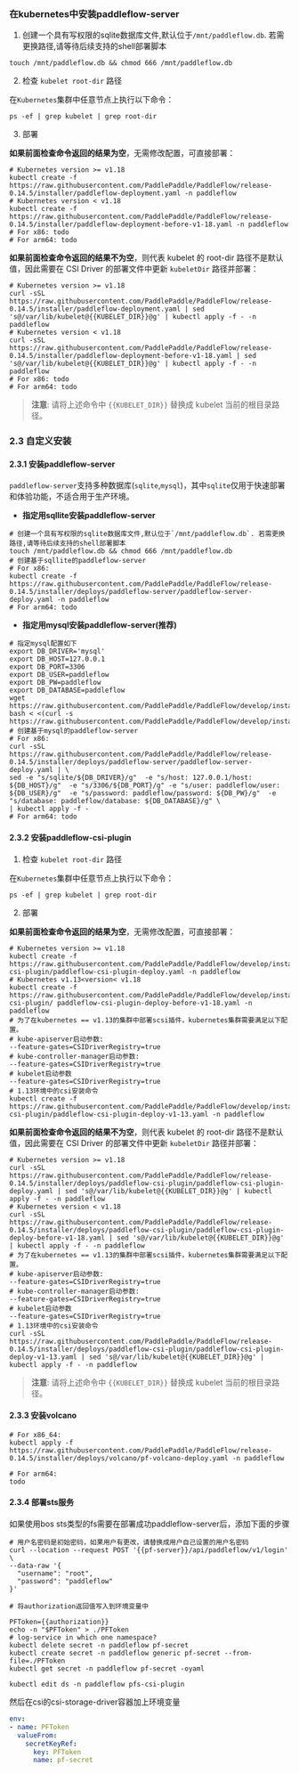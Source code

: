 ### 在kubernetes中安装paddleflow-server
1. 创建一个具有写权限的sqlite数据库文件,默认位于`/mnt/paddleflow.db`. 若需更换路径,请等待后续支持的shell部署脚本

```shell
touch /mnt/paddleflow.db && chmod 666 /mnt/paddleflow.db
```

2. 检查 `kubelet root-dir` 路径

在`Kubernetes`集群中任意节点上执行以下命令：

```shell
ps -ef | grep kubelet | grep root-dir
```

3. 部署


**如果前面检查命令返回的结果为空**，无需修改配置，可直接部署：

```shell
# Kubernetes version >= v1.18
kubectl create -f https://raw.githubusercontent.com/PaddlePaddle/PaddleFlow/release-0.14.5/installer/paddleflow-deployment.yaml -n paddleflow
# Kubernetes version < v1.18
kubectl create -f https://raw.githubusercontent.com/PaddlePaddle/PaddleFlow/release-0.14.5/installer/paddleflow-deployment-before-v1-18.yaml -n paddleflow
# For x86: todo
# For arm64: todo
```

**如果前面检查命令返回的结果不为空**，则代表 kubelet 的 root-dir 路径不是默认值，因此需要在 CSI Driver 的部署文件中更新 `kubeletDir` 路径并部署：
```shell
# Kubernetes version >= v1.18
curl -sSL https://raw.githubusercontent.com/PaddlePaddle/PaddleFlow/release-0.14.5/installer/paddleflow-deployment.yaml | sed 's@/var/lib/kubelet@{{KUBELET_DIR}}@g' | kubectl apply -f - -n paddleflow
# Kubernetes version < v1.18
curl -sSL https://raw.githubusercontent.com/PaddlePaddle/PaddleFlow/release-0.14.5/installer/paddleflow-deployment-before-v1-18.yaml | sed 's@/var/lib/kubelet@{{KUBELET_DIR}}@g' | kubectl apply -f - -n paddleflow
# For x86: todo
# For arm64: todo
```

> **注意**: 请将上述命令中 `{{KUBELET_DIR}}` 替换成 kubelet 当前的根目录路径。


### 2.3 自定义安装
#### 2.3.1 安装paddleflow-server
`paddleflow-server`支持多种数据库(`sqlite`,`mysql`)，其中`sqlite`仅用于快速部署和体验功能，不适合用于生产环境。
- **指定用sqllite安装paddleflow-server**
```shell
# 创建一个具有写权限的sqlite数据库文件,默认位于`/mnt/paddleflow.db`. 若需更换路径,请等待后续支持的shell部署脚本
touch /mnt/paddleflow.db && chmod 666 /mnt/paddleflow.db
# 创建基于sqllite的paddleflow-server
# For x86:
kubectl create -f https://raw.githubusercontent.com/PaddlePaddle/PaddleFlow/release-0.14.5/installer/deploys/paddleflow-server/paddleflow-server-deploy.yaml -n paddleflow
# For arm64: todo
```

- **指定用mysql安装paddleflow-server(推荐)**
```shell
# 指定mysql配置如下
export DB_DRIVER='mysql'
export DB_HOST=127.0.0.1
export DB_PORT=3306
export DB_USER=paddleflow
export DB_PW=paddleflow
export DB_DATABASE=paddleflow
wget https://raw.githubusercontent.com/PaddlePaddle/PaddleFlow/develop/installer/database/paddleflow.sql
bash < <(curl -s https://raw.githubusercontent.com/PaddlePaddle/PaddleFlow/develop/installer/database/execute.sh)
# 创建基于mysql的paddleflow-server
# For x86:
curl -sSL https://raw.githubusercontent.com/PaddlePaddle/PaddleFlow/release-0.14.5/installer/deploys/paddleflow-server/paddleflow-server-deploy.yaml | \
sed -e "s/sqlite/${DB_DRIVER}/g"  -e "s/host: 127.0.0.1/host: ${DB_HOST}/g"  -e "s/3306/${DB_PORT}/g" -e "s/user: paddleflow/user: ${DB_USER}/g"  -e "s/password: paddleflow/password: ${DB_PW}/g"  -e "s/database: paddleflow/database: ${DB_DATABASE}/g" \
| kubectl apply -f -
# For arm64: todo
```

#### 2.3.2 安装paddleflow-csi-plugin

1. 检查 `kubelet root-dir` 路径

在`Kubernetes`集群中任意节点上执行以下命令：

```shell
ps -ef | grep kubelet | grep root-dir
```

2. 部署

**如果前面检查命令返回的结果为空**，无需修改配置，可直接部署：
```shell
# Kubernetes version >= v1.18
kubectl create -f https://raw.githubusercontent.com/PaddlePaddle/PaddleFlow/develop/installer/deploys/paddleflow-csi-plugin/paddleflow-csi-plugin-deploy.yaml -n paddleflow
# Kubernetes v1.13<version< v1.18
kubectl create -f https://raw.githubusercontent.com/PaddlePaddle/PaddleFlow/develop/installer/deploys/paddleflow-csi-plugin/ paddleflow-csi-plugin-deploy-before-v1-18.yaml -n paddleflow
# 为了在kubernetes == v1.13的集群中部署scsi插件，kubernetes集群需要满足以下配置。
# kube-apiserver启动参数:
--feature-gates=CSIDriverRegistry=true
# kube-controller-manager启动参数:
--feature-gates=CSIDriverRegistry=true
# kubelet启动参数
--feature-gates=CSIDriverRegistry=true
# 1.13环境中的csi安装命令
kubectl create -f https://raw.githubusercontent.com/PaddlePaddle/PaddleFlow/develop/installer/deploys/paddleflow-csi-plugin/paddleflow-csi-plugin-deploy-v1-13.yaml -n paddleflow
```

**如果前面检查命令返回的结果不为空**，则代表 kubelet 的 root-dir 路径不是默认值，因此需要在 CSI Driver 的部署文件中更新 `kubeletDir` 路径并部署：
```shell
# Kubernetes version >= v1.18
curl -sSL https://raw.githubusercontent.com/PaddlePaddle/PaddleFlow/release-0.14.5/installer/deploys/paddleflow-csi-plugin/paddleflow-csi-plugin-deploy.yaml | sed 's@/var/lib/kubelet@{{KUBELET_DIR}}@g' | kubectl apply -f - -n paddleflow
# Kubernetes version < v1.18
curl -sSL https://raw.githubusercontent.com/PaddlePaddle/PaddleFlow/release-0.14.5/installer/deploys/paddleflow-csi-plugin/paddleflow-csi-plugin-deploy-before-v1-18.yaml | sed 's@/var/lib/kubelet@{{KUBELET_DIR}}@g' | kubectl apply -f - -n paddleflow
# 为了在kubernetes == v1.13的集群中部署scsi插件，kubernetes集群需要满足以下配置。
# kube-apiserver启动参数:
--feature-gates=CSIDriverRegistry=true
# kube-controller-manager启动参数:
--feature-gates=CSIDriverRegistry=true
# kubelet启动参数
--feature-gates=CSIDriverRegistry=true
# 1.13环境中的csi安装命令
curl -sSL https://raw.githubusercontent.com/PaddlePaddle/PaddleFlow/release-0.14.5/installer/deploys/paddleflow-csi-plugin/paddleflow-csi-plugin-deploy-v1-13.yaml | sed 's@/var/lib/kubelet@{{KUBELET_DIR}}@g' | kubectl apply -f - -n paddleflow
```

> **注意**: 请将上述命令中 `{{KUBELET_DIR}}` 替换成 kubelet 当前的根目录路径。

#### 2.3.3 安装volcano
```shell
# For x86_64:
kubectl apply -f https://raw.githubusercontent.com/PaddlePaddle/PaddleFlow/release-0.14.5/installer/deploys/volcano/pf-volcano-deploy.yaml -n paddleflow

# For arm64:
todo
```

#### 2.3.4 部署sts服务
如果使用bos sts类型的fs需要在部署成功paddleflow-server后，添加下面的步骤
```shell
# 用户名密码是初始密码，如果用户有更改，请替换成用户自己设置的用户名密码
curl --location --request POST '{{pf-server}}/api/paddleflow/v1/login' \
--data-raw '{
  "username": "root",
  "password": "paddleflow"
}'

# 将authorization返回值写入到环境变量中

PFToken={{authorization}}
echo -n "$PFToken" > ./PFToken
# log-service in which one namespace?
kubectl delete secret -n paddleflow pf-secret
kubectl create secret -n paddleflow generic pf-secret --from-file=./PFToken
kubectl get secret -n paddleflow pf-secret -oyaml

kubectl edit ds -n paddleflow pfs-csi-plugin
```
然后在csi的csi-storage-driver容器加上环境变量
```yaml
env:
- name: PFToken
  valueFrom:
    secretKeyRef:
      key: PFToken
      name: pf-secret
```


